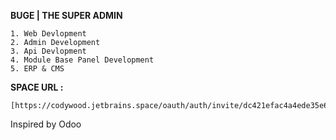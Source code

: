 **BUGE | THE SUPER ADMIN** 
    
    1. Web Devlopment 
    2. Admin Development
    3. Api Devlopment
    4. Module Base Panel Development 
    5. ERP & CMS

**SPACE URL :**

    [https://codywood.jetbrains.space/oauth/auth/invite/dc421efac4a4ede35e6d10ec8643d0c7]


Inspired by Odoo
